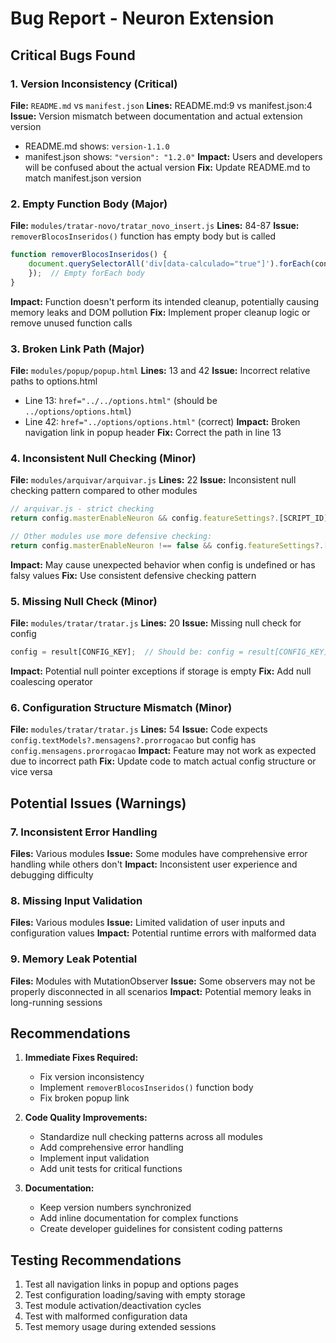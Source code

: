 # Bug Report - Neuron Extension

## Critical Bugs Found

### 1. **Version Inconsistency** (Critical)
**File:** `README.md` vs `manifest.json`
**Lines:** README.md:9 vs manifest.json:4
**Issue:** Version mismatch between documentation and actual extension version
- README.md shows: `version-1.1.0`
- manifest.json shows: `"version": "1.2.0"`
**Impact:** Users and developers will be confused about the actual version
**Fix:** Update README.md to match manifest.json version

### 2. **Empty Function Body** (Major)
**File:** `modules/tratar-novo/tratar_novo_insert.js`
**Lines:** 84-87
**Issue:** `removerBlocosInseridos()` function has empty body but is called
```javascript
function removerBlocosInseridos() {
    document.querySelectorAll('div[data-calculado="true"]').forEach(container => {
    });  // Empty forEach body
}
```
**Impact:** Function doesn't perform its intended cleanup, potentially causing memory leaks and DOM pollution
**Fix:** Implement proper cleanup logic or remove unused function calls

### 3. **Broken Link Path** (Major)
**File:** `modules/popup/popup.html`
**Lines:** 13 and 42
**Issue:** Incorrect relative paths to options.html
- Line 13: `href="../../options.html"` (should be `../options/options.html`)
- Line 42: `href="../options/options.html"` (correct)
**Impact:** Broken navigation link in popup header
**Fix:** Correct the path in line 13

### 4. **Inconsistent Null Checking** (Minor)
**File:** `modules/arquivar/arquivar.js`
**Lines:** 22
**Issue:** Inconsistent null checking pattern compared to other modules
```javascript
// arquivar.js - strict checking
return config.masterEnableNeuron && config.featureSettings?.[SCRIPT_ID]?.enabled;

// Other modules use more defensive checking:
return config.masterEnableNeuron !== false && config.featureSettings?.[SCRIPT_ID]?.enabled !== false;
```
**Impact:** May cause unexpected behavior when config is undefined or has falsy values
**Fix:** Use consistent defensive checking pattern

### 5. **Missing Null Check** (Minor)
**File:** `modules/tratar/tratar.js`
**Lines:** 20
**Issue:** Missing null check for config
```javascript
config = result[CONFIG_KEY];  // Should be: config = result[CONFIG_KEY] || {};
```
**Impact:** Potential null pointer exceptions if storage is empty
**Fix:** Add null coalescing operator

### 6. **Configuration Structure Mismatch** (Minor)
**File:** `modules/tratar/tratar.js`
**Lines:** 54
**Issue:** Code expects `config.textModels?.mensagens?.prorrogacao` but config has `config.mensagens.prorrogacao`
**Impact:** Feature may not work as expected due to incorrect path
**Fix:** Update code to match actual config structure or vice versa

## Potential Issues (Warnings)

### 7. **Inconsistent Error Handling**
**Files:** Various modules
**Issue:** Some modules have comprehensive error handling while others don't
**Impact:** Inconsistent user experience and debugging difficulty

### 8. **Missing Input Validation**
**Files:** Various modules
**Issue:** Limited validation of user inputs and configuration values
**Impact:** Potential runtime errors with malformed data

### 9. **Memory Leak Potential**
**Files:** Modules with MutationObserver
**Issue:** Some observers may not be properly disconnected in all scenarios
**Impact:** Potential memory leaks in long-running sessions

## Recommendations

1. **Immediate Fixes Required:**
   - Fix version inconsistency
   - Implement `removerBlocosInseridos()` function body
   - Fix broken popup link

2. **Code Quality Improvements:**
   - Standardize null checking patterns across all modules
   - Add comprehensive error handling
   - Implement input validation
   - Add unit tests for critical functions

3. **Documentation:**
   - Keep version numbers synchronized
   - Add inline documentation for complex functions
   - Create developer guidelines for consistent coding patterns

## Testing Recommendations

1. Test all navigation links in popup and options pages
2. Test configuration loading/saving with empty storage
3. Test module activation/deactivation cycles
4. Test with malformed configuration data
5. Test memory usage during extended sessions
